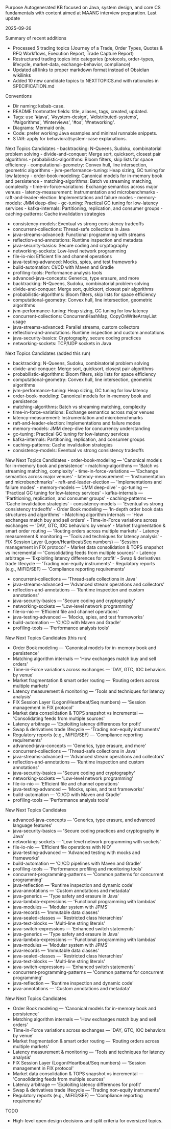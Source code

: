 Purpose
Autogenerated KB focused on Java, system design, and core CS fundamentals with content aimed at MAANG interview preparation.
Last update

2025-09-26

Summary of recent additions
   - Processed 5 trading topics (Journey of a Trade, Order Types, Quotes & RFQ Workflows, Execution Report, Trade Capture Report)
   - Restructured trading topics into categories (protocols, order-types, lifecycle, market-data, exchange-behavior, compliance)
   - Updated all links to proper markdown format instead of Obsidian wikilinks
   - Added 10 new candidate topics to NEXTTOPICS.md with rationales in SPECIFICATION.md

Conventions
 - Dir naming: kebab-case.
 - README frontmatter fields: title, aliases, tags, created, updated.
 - Tags: use '#java', '#system-design', '#distributed-systems', '#algorithms', '#interviews', '#os', '#networking'.
 - Diagrams: Mermaid only.
 - Code: prefer working Java examples and minimal runnable snippets.
 - STAR: apply for behavioral/system-case explanations.

Next Topics Candidates
    - backtracking: N-Queens, Sudoku, combinatorial problem solving
    - divide-and-conquer: Merge sort, quicksort, closest pair algorithms
    - probabilistic-algorithms: Bloom filters, skip lists for space efficiency
    - computational-geometry: Convex hull, line intersection, geometric algorithms
    - jvm-performance-tuning: Heap sizing, GC tuning for low latency
    - order-book-modeling: Canonical models for in-memory book and persistence
    - matching-algorithms: Batch vs streaming matching, complexity
    - time-in-force-variations: Exchange semantics across major venues
    - latency-measurement: Instrumentation and microbenchmarks
    - raft-and-leader-election: Implementations and failure modes
    - memory-models: JMM deep-dive
    - gc-tuning: Practical GC tuning for low-latency services
    - kafka-internals: Partitioning, replication, and consumer groups
    - caching-patterns: Cache invalidation strategies
 - consistency-models: Eventual vs strong consistency tradeoffs
 - concurrent-collections: Thread-safe collections in Java
 - java-streams-advanced: Functional programming with streams
 - reflection-and-annotations: Runtime inspection and metadata
 - java-security-basics: Secure coding and cryptography
 - networking-sockets: Low-level network programming
 - file-io-nio: Efficient file and channel operations
 - java-testing-advanced: Mocks, spies, and test frameworks
 - build-automation: CI/CD with Maven and Gradle
 - profiling-tools: Performance analysis tools
 - advanced-java-concepts: Generics, type erasure, and more
 - backtracking: N-Queens, Sudoku, combinatorial problem solving
 - divide-and-conquer: Merge sort, quicksort, closest pair algorithms
 - probabilistic-algorithms: Bloom filters, skip lists for space efficiency
 - computational-geometry: Convex hull, line intersection, geometric algorithms
 - jvm-performance-tuning: Heap sizing, GC tuning for low latency
 - concurrent-collections: ConcurrentHashMap, CopyOnWriteArrayList usage
 - java-streams-advanced: Parallel streams, custom collectors
 - reflection-and-annotations: Runtime inspection and custom annotations
 - java-security-basics: Cryptography, secure coding practices
 - networking-sockets: TCP/UDP sockets in Java

Next Topics Candidates (added this run)
 - backtracking: N-Queens, Sudoku, combinatorial problem solving
 - divide-and-conquer: Merge sort, quicksort, closest pair algorithms
 - probabilistic-algorithms: Bloom filters, skip lists for space efficiency
 - computational-geometry: Convex hull, line intersection, geometric algorithms
 - jvm-performance-tuning: Heap sizing, GC tuning for low latency
 - order-book-modeling: Canonical models for in-memory book and persistence
 - matching-algorithms: Batch vs streaming matching, complexity
 - time-in-force-variations: Exchange semantics across major venues
 - latency-measurement: Instrumentation and microbenchmarks
 - raft-and-leader-election: Implementations and failure modes
 - memory-models: JMM deep-dive for concurrency understanding
 - gc-tuning: Practical GC tuning for low-latency services
 - kafka-internals: Partitioning, replication, and consumer groups
 - caching-patterns: Cache invalidation strategies
 - consistency-models: Eventual vs strong consistency tradeoffs

New Next Topics Candidates
    - order-book-modeling — 'Canonical models for in-memory book and persistence'
    - matching-algorithms — 'Batch vs streaming matching, complexity'
    - time-in-force-variations — 'Exchange semantics across major venues'
    - latency-measurement — 'Instrumentation and microbenchmarks'
    - raft-and-leader-election — 'Implementations and failure modes'
    - memory-models — 'JMM deep-dive'
    - gc-tuning — 'Practical GC tuning for low-latency services'
    - kafka-internals — 'Partitioning, replication, and consumer groups'
    - caching-patterns — 'Cache invalidation strategies'
    - consistency-models — 'Eventual vs strong consistency tradeoffs'
    - Order Book modeling — 'In-depth order book data structures and algorithms'
    - Matching algorithm internals — 'How exchanges match buy and sell orders'
    - Time-in-Force variations across exchanges — 'DAY, GTC, IOC behaviors by venue'
    - Market fragmentation & smart order routing — 'Routing orders across multiple markets'
    - Latency measurement & monitoring — 'Tools and techniques for latency analysis'
    - FIX Session Layer (Logon/Heartbeat/Seq numbers) — 'Session management in FIX protocol'
    - Market data consolidation & TOPS snapshot vs incremental — 'Consolidating feeds from multiple sources'
    - Latency arbitrage — 'Exploiting latency differences for profit'
    - Swap & derivatives trade lifecycle — 'Trading non-equity instruments'
    - Regulatory reports (e.g., MiFID/SEF) — 'Compliance reporting requirements'
   - concurrent-collections — 'Thread-safe collections in Java'
   - java-streams-advanced — 'Advanced stream operations and collectors'
   - reflection-and-annotations — 'Runtime inspection and custom annotations'
   - java-security-basics — 'Secure coding and cryptography'
   - networking-sockets — 'Low-level network programming'
   - file-io-nio — 'Efficient file and channel operations'
   - java-testing-advanced — 'Mocks, spies, and test frameworks'
   - build-automation — 'CI/CD with Maven and Gradle'
   - profiling-tools — 'Performance analysis tools'

New Next Topics Candidates (this run)
  - Order Book modeling — 'Canonical models for in-memory book and persistence'
  - Matching algorithm internals — 'How exchanges match buy and sell orders'
  - Time-in-Force variations across exchanges — 'DAY, GTC, IOC behaviors by venue'
  - Market fragmentation & smart order routing — 'Routing orders across multiple markets'
  - Latency measurement & monitoring — 'Tools and techniques for latency analysis'
  - FIX Session Layer (Logon/Heartbeat/Seq numbers) — 'Session management in FIX protocol'
  - Market data consolidation & TOPS snapshot vs incremental — 'Consolidating feeds from multiple sources'
  - Latency arbitrage — 'Exploiting latency differences for profit'
  - Swap & derivatives trade lifecycle — 'Trading non-equity instruments'
  - Regulatory reports (e.g., MiFID/SEF) — 'Compliance reporting requirements'
   - advanced-java-concepts — 'Generics, type erasure, and more'
 - concurrent-collections — 'Thread-safe collections in Java'
 - java-streams-advanced — 'Advanced stream operations and collectors'
 - reflection-and-annotations — 'Runtime inspection and custom annotations'
 - java-security-basics — 'Secure coding and cryptography'
 - networking-sockets — 'Low-level network programming'
 - file-io-nio — 'Efficient file and channel operations'
 - java-testing-advanced — 'Mocks, spies, and test frameworks'
 - build-automation — 'CI/CD with Maven and Gradle'
 - profiling-tools — 'Performance analysis tools'

New Next Topics Candidates
   - advanced-java-concepts — 'Generics, type erasure, and advanced language features'
   - java-security-basics — 'Secure coding practices and cryptography in Java'
   - networking-sockets — 'Low-level network programming with sockets'
   - file-io-nio — 'Efficient file operations with NIO'
   - java-testing-advanced — 'Advanced testing with mocks and frameworks'
   - build-automation — 'CI/CD pipelines with Maven and Gradle'
   - profiling-tools — 'Performance profiling and monitoring tools'
   - concurrent-programming-patterns — 'Common patterns for concurrent programming'
   - java-reflection — 'Runtime inspection and dynamic code'
   - java-annotations — 'Custom annotations and metadata'
   - java-generics — 'Type safety and erasure in Java'
   - java-lambda-expressions — 'Functional programming with lambdas'
   - java-modules — 'Modular system with JPMS'
   - java-records — 'Immutable data classes'
   - java-sealed-classes — 'Restricted class hierarchies'
   - java-text-blocks — 'Multi-line string literals'
   - java-switch-expressions — 'Enhanced switch statements'
   - java-generics — 'Type safety and erasure in Java'
   - java-lambda-expressions — 'Functional programming with lambdas'
   - java-modules — 'Modular system with JPMS'
   - java-records — 'Immutable data classes'
   - java-sealed-classes — 'Restricted class hierarchies'
   - java-text-blocks — 'Multi-line string literals'
   - java-switch-expressions — 'Enhanced switch statements'
   - concurrent-programming-patterns — 'Common patterns for concurrent programming'
   - java-reflection — 'Runtime inspection and dynamic code'
   - java-annotations — 'Custom annotations and metadata'

New Next Topics Candidates
- Order Book modeling — 'Canonical models for in-memory book and persistence'
- Matching algorithm internals — 'How exchanges match buy and sell orders'
- Time-in-Force variations across exchanges — 'DAY, GTC, IOC behaviors by venue'
- Market fragmentation & smart order routing — 'Routing orders across multiple markets'
- Latency measurement & monitoring — 'Tools and techniques for latency analysis'
- FIX Session Layer (Logon/Heartbeat/Seq numbers) — 'Session management in FIX protocol'
- Market data consolidation & TOPS snapshot vs incremental — 'Consolidating feeds from multiple sources'
- Latency arbitrage — 'Exploiting latency differences for profit'
- Swap & derivatives trade lifecycle — 'Trading non-equity instruments'
- Regulatory reports (e.g., MiFID/SEF) — 'Compliance reporting requirements'

TODO
   - High-level open design decisions and split criteria for oversized topics.
